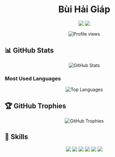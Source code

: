 <h1 align="center">Bùi Hải Giáp</h1>

<p align="center">
  <a href="https://linkedin.com/in/your-profile"><img src="https://img.shields.io/badge/LinkedIn-0077B5?style=for-the-badge&logo=linkedin&logoColor=white"></a>
  <a href="https://facebook.com/your-profile"><img src="https://img.shields.io/badge/Facebook-1877F2?style=for-the-badge&logo=facebook&logoColor=white"></a>
</p>

<p align="center">
  <img src="https://komarev.com/ghpvc/?username=binhtruong9418&label=Profile%20views&color=0e75b6&style=flat" alt="Profile views" />
</p>

## 📊 GitHub Stats
<p align="center">
  <img src="https://github-readme-stats.vercel.app/api?username=binhtruong9418&show_icons=true&theme=radical" alt="GitHub Stats">
</p>

### Most Used Languages
<p align="center">
  <img src="https://github-readme-stats.vercel.app/api/top-langs/?username=binhtruong9418&layout=compact&langs_count=10&theme=radical" alt="Top Languages">
</p>

## 🏆 GitHub Trophies
<p align="center">
  <img src="https://github-profile-trophy.vercel.app/?username=binhtruong9418&theme=onedark" alt="GitHub Trophies">
</p>

## 🚀 Skills
<p align="center">
  <img src="https://img.shields.io/badge/React-61DAFB?style=for-the-badge&logo=react&logoColor=black">
  <img src="https://img.shields.io/badge/JavaScript-F7DF1E?style=for-the-badge&logo=javascript&logoColor=black">
  <img src="https://img.shields.io/badge/TypeScript-007ACC?style=for-the-badge&logo=typescript&logoColor=white">
  <img src="https://img.shields.io/badge/HTML5-E34F26?style=for-the-badge&logo=html5&logoColor=white">
  <img src="https://img.shields.io/badge/CSS3-1572B6?style=for-the-badge&logo=css3&logoColor=white">
  <img src="https://img.shields.io/badge/Java-007396?style=for-the-badge&logo=java&logoColor=white">
</p>
